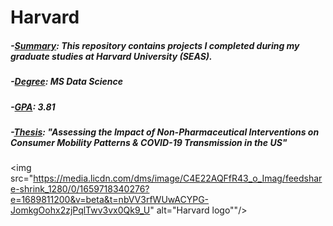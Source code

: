 # Harvard 

##### -<ins>Summary</ins>: This repository contains projects I completed during my graduate studies at Harvard University (SEAS).
##### -<ins>Degree</ins>: MS Data Science
##### -<ins>GPA</ins>: 3.81
##### -<ins>Thesis</ins>: "Assessing the Impact of Non-Pharmaceutical Interventions on Consumer Mobility Patterns & COVID-19 Transmission in the US"

<img src="https://media.licdn.com/dms/image/C4E22AQFfR43_o_Imag/feedshare-shrink_1280/0/1659718340276?e=1689811200&v=beta&t=nbVV3rfWUwACYPG-JomkgOohx2zjPqlTwv3vx0Qk9_U" alt="Harvard logo""/>
